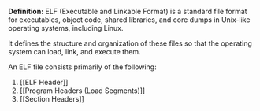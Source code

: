 **Definition:** ELF (Executable and Linkable Format) is a standard file format for executables, object code, shared libraries, and core dumps in Unix-like operating systems, including Linux. 

It defines the structure and organization of these files so that the operating system can load, link, and execute them.
  
An ELF file consists primarily of the following: 
1. [[ELF Header]] 
2. [[Program Headers (Load Segments)]] 
3. [[Section Headers]]
